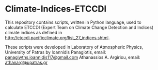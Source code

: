 # Climate-Indices-ETCCDI
This repository contains scripts, written in Python language, used to calculate ETCCDI
(Expert Team on Climate Change Detection and Indices) climate indices as defined in
http://etccdi.pacificclimate.org/list_27_indices.shtml. 

These scripts were developed in Laboratory of Atmospheric Physics, University of Patras by
Ioannidis Panagiotis, email: panagiwths.ioannidis117@gmail.com
Athanassios A. Argiriou, email: athanarg@upatras.gr
